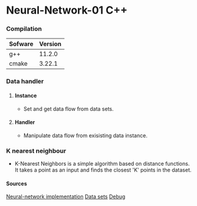 # Neural-Network-01 C++

### Compilation

| Sofware | Version |
| ------ | ------ |
| g++ | 11.2.0 |
| cmake  | 3.22.1 |

### Data handler

1. #### Instance

    - Set and get data flow from data sets.

2. #### Handler

    - Manipulate data flow from exisisting data instance.

### K nearest neighbour

- K-Nearest Neighbors is a simple algorithm based on distance functions.
It takes a point as an input and finds the closest 'K' points in the dataset.

#### Sources

[Neural-network implementation](https://www.youtube.com/user/gerardonfiya)
[Data sets](https://deepai.org/dataset/mnist)
[Debug](https://stackoverflow.com/)
